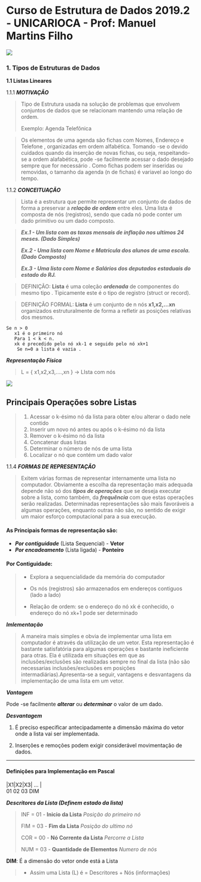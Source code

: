 # **Curso de Estrutura de Dados 2019.2 - UNICARIOCA -  Prof: Manuel Martins Filho**

![](/home/rodrigo/git-repository/DataStruct_2019.2/tux.jpeg) 
	
### 1. Tipos de Estruturas de Dados  

**1.1 Listas Lineares**


1.1.1 ***MOTIVAÇÃO***

> Tipo de Estrutura usada na solução de problemas que envolvem conjuntos de dados
>que se relacionam mantendo uma relação de ordem.
>
>Exemplo: Agenda Telefônica

>Os elementos de uma agenda são fichas com Nomes, Endereço e Telefone , organizadas
>em ordem alfabética. 
Tomando -se o devido cuidados quando da inserção de novas fichas, ou seja, respeitando-se a ordem alafabética, pode -se facilmente acessar o dado desejado sempre que for necessário . 
Como fichas podem ser inseridas ou removidas, o tamanho da 
>agenda (n de fichas) é variavel ao longo do tempo.

1.1.2 ***CONCEITUAÇÃO***

>Lista é a estrutura que permite representar um conjunto de dados de forma a preservar a ***relação de ordem*** entre eles. Uma lista é composta de nós (registros), sendo que cada nó
>pode conter um dado primitivo ou um dado composto.

>***Ex.1 - Um lista com as taxas mensais de inflação nos ultimos 24 meses. (Dado Simples)***
>
>***Ex.2 - Uma lista com Nome e Matricula dos alunos de uma escola.(Dado Composto)***
>
>***Ex.3 - Uma lista com Nome e Salários dos deputados estaduais do estado do RJ.***


> DEFINIÇÃO: **Lista** é uma coleção ***ordenada*** de componentes do mesmo tipo .
>Tipicamente este é o tipo de registro (struct or record).

> DEFINIÇÃO FORMAL: **Lista** é um conjunto de n nós **x1,x2,...xn** organizados estruturalmente de forma a refletir as posições  relativas dos mesmos.

```
Se n > 0
   x1 é o primeiro nó
   Para 1 < k < n.
   xk é precedido pelo nó xk-1 e seguido pelo nó xk+1
    Se n=0 a lista é vazia .
```

***Representação Física***

>L = { x1,x2,x3,....,xn } -> LIsta com nós

![](/home/rodrigo/git-repository/DataStruct_2019.2/struct_node.png) 

## Principais Operações sobre Listas

>1. Acessar o k-ésimo nó da lista para obter e/ou alterar o dado nele contido
>2. Inserir um novo nó antes ou após o k-ésimo nó da lista
>3. Remover o k-ésimo nó da lista 
>4. Concatenar duas listas
>5. Determinar o número de nós de uma lista
>6. Localizar o nó que contém um dado valor


1.1.4 ***FORMAS DE REPRESENTAÇÃO***

>Exitem várias formas de representar internamente uma lista no computador. 
Obviamente a escolha da  representação mais adequada depende não só dos ***tipos de operações*** que se deseja executar sobre a lista, como também, da ***frequência*** com que estas operações serão realizadas.
>Determinadas representações são mais favoráveis a algumas operações, enquanto outras não são, no sentido de exigir  um maior esforço computacional para a sua execução.

#### As Principais formas de representação são:

- ***Por contiguidade*** (Lista Sequencial) -  **Vetor**
- ***Por encadeamento*** (Lista ligada) -  **Ponteiro**

#### Por Contiguidade:
>- Explora a sequencialidade da memória do computador
>
>- Os nós (registros) são armazenados em endereços contiguos (lado a lado)
>- Relação de ordem: se o endereço do nó xk é conhecido, o endereço do nó xk+1 pode ser determinado

***Imlementação***
>A maneira mais simples e obvia de implementar uma lista em computador é através da utilização de um vetor. Esta representação é bastante satisfatória para algumas operações e bastante ineficiente para otras. Ela é utilizada em situações em que as inclusões/exclusões são realizadas sempre no final da lista (não são necessarias inclusões/exclusões em posições intermadiárias).Apresenta-se a seguir, vantagens e desvantagens da implementação de uma lista em um vetor.

***Vantagem***

Pode -se facilmente ***alterar*** ou ***determinar*** o valor de um dado.

***Desvantagem***

1. É preciso especificar antecipadamente a dimensão máxima do vetor onde a lista vai ser implementada.

2. Inserções e remoções podem exigir considerável movimentação de dados.
***

#### Definições para Implementação em Pascal

|X1|X2|X3| ... |   
  01  02   03 DIM

   
 ***Descritores da Lista (Definem estado da lista)***
 
 >INF = 01 - **Inicio da Lista**     *Posição do primeiro nó*
 >
 >FIM = 03 - **Fim da Lista**       *Posição do ultimo nó*
 >
 >COR = 00 - **Nó Corrente da Lista**   *Percorre a Lista*
 >
 >NUM = 03 - **Quantidade de Elementos**   *Numero de nós*
 
 
 **DIM**: É a dimensão do vetor onde está a Lista
 
 >- Assim uma Lista (L) é  = Descritores + Nós (informações)
>













 
















